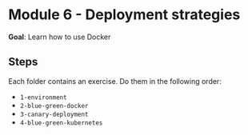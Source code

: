 # Module 6 - Deployment strategies

**Goal**: Learn how to use Docker

## Steps

Each folder contains an exercise. Do them in the following order:

- `1-environment`
- `2-blue-green-docker`
- `3-canary-deployment`
- `4-blue-green-kubernetes`
